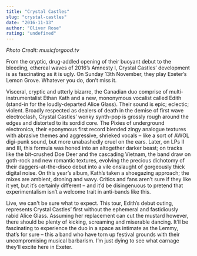 ```yaml
---
title: "Crystal Castles"
slug: "crystal-castles"
date: "2016-11-13"
author: "Oliver Rose"
rating: "undefined"
---
```


_Photo Credit: musicforgood.tv_

From the cryptic, drug-addled opening of their buoyant debut to the bleeding, ethereal waves of 2016’s Amnesty I, Crystal Castles’ development is as fascinating as it is ugly. On Sunday 13th November, they play Exeter’s Lemon Grove. Whatever you do, don’t miss it.

Visceral, cryptic and utterly bizarre, the Canadian duo comprise of multi-instrumentalist Ethan Kath and a new, mononymous vocalist called Edith (stand-in for the loudly-departed Alice Glass). Their sound is epic; eclectic; violent. Broadly respected as dealers of death in the demise of first wave electroclash, Crystal Castles’ wonky synth-pop is grossly rough around the edges and distorted to its sordid core. The Pixies of underground electronica, their eponymous first record blended zingy analogue textures with abrasive themes and aggressive, shrieked vocals – like a sort of AWOL digi-punk sound, but more unabashedly cruel on the ears. Later, on LPs II and III, this formula was honed into an altogether darker beast; on tracks like the bit-crushed Doe Deer and the cascading Vietnam, the band draw on goth-rock and new romantic textures, evolving the precious dichotomy of their daggers-at-the-disco debut into a vile onslaught of gorgeously thick digital noise. On this year’s album, Kath’s taken a shoegazing approach; the mixes are ambient, droning and wavy. Critics and fans aren’t sure if they like it yet, but it’s certainly different – and it’d be disingenuous to pretend that experimentalism isn’t a welcome trait in anti-bands like this.

Live, we can't be sure what to expect. This tour, Edith’s debut outing, represents Crystal Castles’ first without the ephemeral and fastidiously rabid Alice Glass. Assuming her replacement can cut the mustard however, there should be plenty of kicking, screaming and miserable dancing. It’ll be fascinating to experience the duo in a space as intimate as the Lemmy, that’s for sure – this a band who have torn up festival grounds with their uncompromising musical barbarism. I’m just dying to see what carnage they’ll excite here in Exeter.
